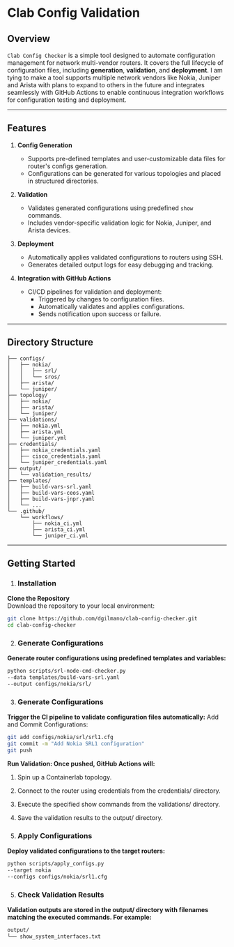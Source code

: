 # Clab Config Validation

## Overview
`Clab Config Checker` is a simple tool designed to automate configuration management for network multi-vendor routers. It covers the full lifecycle of configuration files, including **generation**, **validation**, and **deployment**. I am tying to make a tool supports multiple network vendors like Nokia, Juniper and Arista with plans to expand to others in the future and integrates seamlessly with GitHub Actions to enable continuous integration workflows for configuration testing and deployment.

---

## Features
1. **Config Generation**
   - Supports pre-defined templates and user-customizable data files for router's configs generation.
   - Configurations can be generated for various topologies and placed in structured directories.

2. **Validation**
   - Validates generated configurations using predefined `show` commands.
   - Includes vendor-specific validation logic for Nokia, Juniper, and Arista devices.

3. **Deployment**
   - Automatically applies validated configurations to routers using SSH.
   - Generates detailed output logs for easy debugging and tracking.

4. **Integration with GitHub Actions**
   - CI/CD pipelines for validation and deployment:
     - Triggered by changes to configuration files.
     - Automatically validates and applies configurations.
     - Sends notification upon success or failure.

---

## Directory Structure
```plaintext
├── configs/
│   ├── nokia/
│   │   ├── srl/
│   │   └── sros/
│   ├── arista/
│   └── juniper/
├── topology/
│   ├── nokia/
│   ├── arista/
│   └── juniper/
├── validations/
│   ├── nokia.yml
│   ├── arista.yml
│   └── juniper.yml
├── credentials/
│   ├── nokia_credentials.yaml
│   ├── cisco_credentials.yaml
│   └── juniper_credentials.yaml
├── output/
│   └── validation_results/
├── templates/
│   ├── build-vars-srl.yaml
│   ├── build-vars-ceos.yaml
│   ├── build-vars-jnpr.yaml
│   └── ...
└── .github/
    └── workflows/
        ├── nokia_ci.yml
        ├── arista_ci.yml
        └── juniper_ci.yml
```

---

## Getting Started

1. ### Installation
**Clone the Repository**  
   Download the repository to your local environment:
   ```bash
   git clone https://github.com/dgilmano/clab-config-checker.git
   cd clab-config-checker
   ```
2. ### Generate Configurations
**Generate router configurations using predefined templates and variables:**
   ```bash
   python scripts/srl-node-cmd-checker.py
   --data templates/build-vars-srl.yaml
   --output configs/nokia/srl/
   ```

3. ### Generate Configurations
**Trigger the CI pipeline to validate configuration files automatically:**
   Add and Commit Configurations:
   ```bash
   git add configs/nokia/srl/srl1.cfg
   git commit -m "Add Nokia SRL1 configuration"
   git push
   ```
**Run Validation: Once pushed, GitHub Actions will:**

1. Spin up a Containerlab topology.
2. Connect to the router using credentials from the credentials/ directory.
3. Execute the specified show commands from the validations/ directory.
4. Save the validation results to the output/ directory.

4. ### Apply Configurations
**Deploy validated configurations to the target routers:**
   ```bash
   python scripts/apply_configs.py
   --target nokia
   --configs configs/nokia/srl1.cfg
   ```

5. ### Check Validation Results
**Validation outputs are stored in the output/ directory with filenames matching the executed commands. For example:**
   ```bash
output/
└── show_system_interfaces.txt
   ```